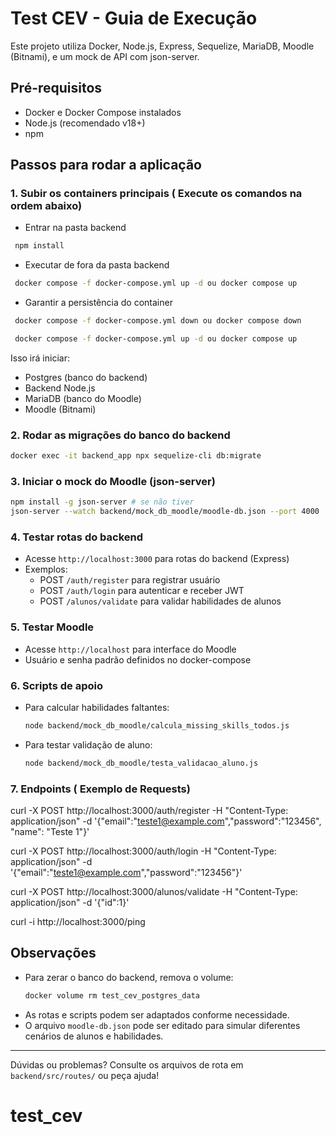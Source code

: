 # Test CEV - Guia de Execução

Este projeto utiliza Docker, Node.js, Express, Sequelize, MariaDB, Moodle (Bitnami), e um mock de API com json-server.

## Pré-requisitos
- Docker e Docker Compose instalados
- Node.js (recomendado v18+)
- npm

## Passos para rodar a aplicação

### 1. Subir os containers principais ( Execute os comandos na ordem abaixo)
- Entrar na pasta backend
```sh
 npm install 
```
- Executar de fora da pasta backend
```sh
 docker compose -f docker-compose.yml up -d ou docker compose up 
```
 - Garantir a persistência do container 
```sh
 docker compose -f docker-compose.yml down ou docker compose down 
```
```sh
 docker compose -f docker-compose.yml up -d ou docker compose up  
```

Isso irá iniciar:
- Postgres (banco do backend)
- Backend Node.js
- MariaDB (banco do Moodle)
- Moodle (Bitnami)

### 2. Rodar as migrações do banco do backend
```sh
docker exec -it backend_app npx sequelize-cli db:migrate
```

### 3. Iniciar o mock do Moodle (json-server)
```sh
npm install -g json-server # se não tiver
json-server --watch backend/mock_db_moodle/moodle-db.json --port 4000
```

### 4. Testar rotas do backend 
- Acesse `http://localhost:3000` para rotas do backend (Express)
- Exemplos:
	- POST `/auth/register` para registrar usuário
	- POST `/auth/login` para autenticar e receber JWT
	- POST `/alunos/validate` para validar habilidades de alunos

### 5. Testar Moodle
- Acesse `http://localhost` para interface do Moodle
- Usuário e senha padrão definidos no docker-compose

### 6. Scripts de apoio
- Para calcular habilidades faltantes:
	```sh
	node backend/mock_db_moodle/calcula_missing_skills_todos.js
	```
- Para testar validação de aluno:
	```sh
	node backend/mock_db_moodle/testa_validacao_aluno.js
	```
### 7. Endpoints ( Exemplo de Requests)

curl -X POST http://localhost:3000/auth/register -H "Content-Type: application/json" -d '{"email":"teste1@example.com","password":"123456", "name": "Teste 1"}'

curl -X POST http://localhost:3000/auth/login -H "Content-Type: application/json" -d '{"email":"teste1@example.com","password":"123456"}'

curl -X POST http://localhost:3000/alunos/validate -H "Content-Type: application/json" -d '{"id":1}'

curl -i http://localhost:3000/ping

## Observações
- Para zerar o banco do backend, remova o volume:
	```sh
	docker volume rm test_cev_postgres_data
	```
- As rotas e scripts podem ser adaptados conforme necessidade.
- O arquivo `moodle-db.json` pode ser editado para simular diferentes cenários de alunos e habilidades.

---
Dúvidas ou problemas? Consulte os arquivos de rota em `backend/src/routes/` ou peça ajuda!
# test_cev
